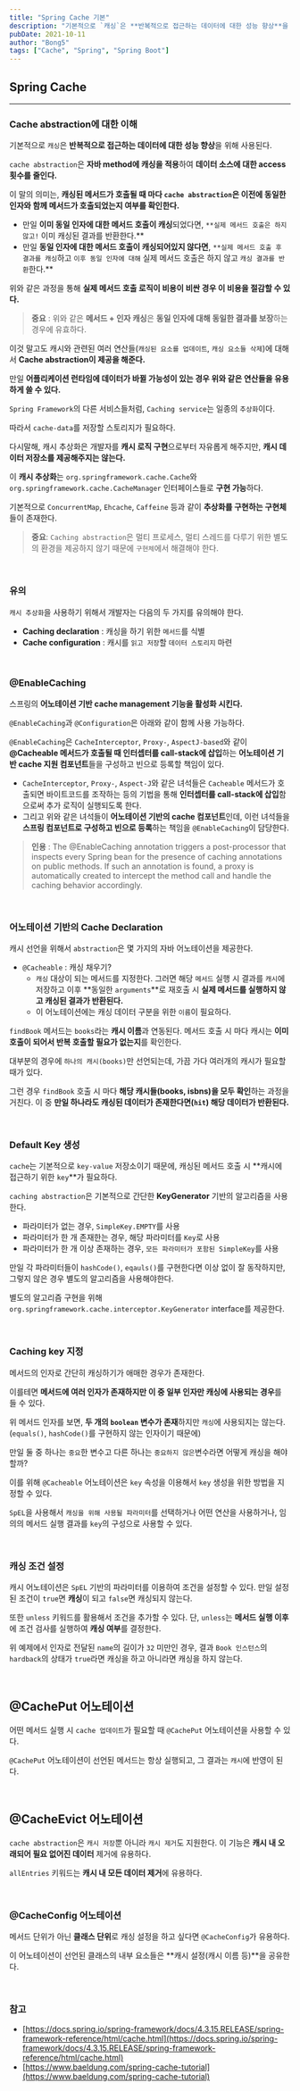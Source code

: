 ```yaml
---
title: "Spring Cache 기본"
description: "기본적으로 `캐싱`은 **반복적으로 접근하는 데이터에 대한 성능 향상**을 위해 사용된다."
pubDate: 2021-10-11
author: "Bong5"
tags: ["Cache", "Spring", "Spring Boot"]
---
```

## Spring Cache

---

### Cache abstraction에 대한 이해

기본적으로 `캐싱`은 **반복적으로 접근하는 데이터에 대한 성능 향상**을 위해 사용된다.

`cache abstraction`은 **자바 method에 캐싱을 적용**하여 **데이터 소스에 대한 access 횟수를 줄인다.**

이 말의 의미는, **캐싱된 메서드가 호출될 때 마다 `cache abstraction`은 이전에 동일한 인자와 함께 메서드가 호출되었는지 여부를 확인한다.**

- 만일 **이미 동일 인자에 대한 메서드 호출이 캐싱**되었다면, `**실제 메서드 호출은 하지 않고!` 이미 캐싱된 결과를 반환한다.**
- 만일 **동일 인자에 대한 메서드 호출이 캐싱되어있지 않다면**, `**실제 메서드 호출 후 결과를 캐싱`하고 `이후 동일 인자에 대해` 실제 메서드 호출은 하지 않고 `캐싱 결과를 반환`한다.**

위와 같은 과정을 통해 **실제 메서드 호출 로직이 비용이 비싼 경우 이 비용을 절감할 수 있다.**

> **중요** : 위와 같은 **메서드 + 인자 캐싱**은 **동일 인자에 대해 동일한 결과를 보장**하는 경우에 유효하다.
>

이것 말고도 캐시와 관련된 여러 연산들(`캐싱된 요소를 업데이트`, `캐싱 요소들 삭제`)에 대해서 **Cache abstraction이 제공을 해준다.**

만일 **어플리케이션 런타임에 데이터가 바뀔 가능성이 있는 경우 위와 같은 연산들을 유용하게 쓸 수 있다.**

`Spring Framework`의 다른 서비스들처럼, `Caching service`는 일종의 `추상화`이다.

따라서 `cache-data`를 저장할 스토리지가 필요하다.

다시말해, 캐시 추상화은 개발자를 **캐시 로직 구현**으로부터 자유롭게 해주지만, **캐시 데이터 저장소를 제공해주지는 않는다.**

이 **캐시 추상화**는 `org.springframework.cache.Cache`와 `org.springframework.cache.CacheManager` 인터페이스들로 **구현 가능**하다.

기본적으로 `ConcurrentMap`, `Ehcache`, `Caffeine` 등과 같이 **추상화를 구현하는 구현체**들이 존재한다.

> **중요**: `Caching abstraction`은 멀티 프로세스, 멀티 스레드를 다루기 위한 별도의 환경을 제공하지 않기 때문에 `구현체`에서 해결해야 한다.
>

<br>

### 유의

`캐시 추상화`을 사용하기 위해서 개발자는 다음의 두 가지를 유의해야 한다.

- **Caching declaration** : 캐싱을 하기 위한 `메서드`를 식별
- **Cache configuration** : 캐시를 `읽고 저장`할 `데이터 스토리지` 마련

<br>

### @EnableCaching

스프링의 **어노테이션 기반 cache management 기능을 활성화 시킨다.**

`@EnableCaching`과 `@Configuration`은 아래와 같이 함께 사용 가능하다.

<script src="https://gist.github.com/BongHoLee/2309a4461dd9094ff69c4a6b34efd57a.js"></script>

`@EnableCaching`은 `CacheInterceptor`, `Proxy-`, `AspectJ-based`와 같이 **@Cacheable 메서드가 호출될 때 인터셉터를 call-stack에 삽입**하는 **어노테이션 기반 cache 지원 컴포넌트**들을 구성하고 빈으로 등록할 책임이 있다.

- `CacheInterceptor`, `Proxy-`, `Aspect-J`와 같은 녀석들은 `Cacheable` 메서드가 호출되면 바이트코드를 조작하는 등의 기법을 통해 **인터셉터를 call-stack에 삽입**함으로써 추가 로직이 실행되도록 한다.
- 그리고 위와 같은 녀석들이 **어노테이션 기반의 cache 컴포넌트**인데, 이런 녀석들을 **스프링 컴포넌트로 구성하고 빈으로 등록**하는 책임을 `@EnableCaching`이 담당한다.

> **인용** : The @EnableCaching annotation triggers a post-processor that inspects every Spring bean for the presence of caching annotations on public methods. If such an annotation is found, a proxy is automatically created to intercept the method call and handle the caching behavior accordingly.

<br>

### 어노테이션 기반의 Cache Declaration

캐시 선언을 위해서 `abstraction`은 몇 가지의 자바 어노테이션을 제공한다.

- `@Cacheable` : 캐싱 채우기?
    - `캐싱` 대상이 되는 메서드를 지정한다. 그러면 해당 `메서드` 실행 시 결과를 `캐시`에 저장하고 이후 **동일한 `arguments`**로 재호출 시 **실제 메서드를 실행하지 않고 캐싱된 결과가 반환된다.**
    - 이 어노테이션에는 캐싱 데이터 구분을 위한 `이름`이 필요하다.

<script src="https://gist.github.com/BongHoLee/bcdeecddf1d4d8cbdbae84acb40c2be5.js"></script>

`findBook` 메서드는 `books`라는 **캐시 이름**과 연동된다. 메서드 호출 시 마다 캐시는 **이미 호출이 되어서 반복 호출할 필요가 없는지**를 확인한다.

대부분의 경우에 `하나의 캐시(books)`만 선언되는데, 가끔 가다 여러개의 캐시가 필요할 때가 있다.

그런 경우 `findBook` 호출 시 마다 **해당 캐시들(books, isbns)을 모두 확인**하는 과정을 거친다. 이 중 **만일 하나라도 캐싱된 데이터가 존재한다면(`hit`) 해당 데이터가 반환된다.**

<br>

### Default Key 생성

`cache`는 기본적으로 `key-value` 저장소이기 때문에, 캐싱된 메서드 호출 시 **캐시에 접근하기 위한 `key`**가 필요하다.

`caching abstraction`은 기본적으로 간단한 **KeyGenerator** 기반의 알고리즘을 사용한다.

- 파라미터가 없는 경우, `SimpleKey.EMPTY`를 사용
- 파라미터가 한 개 존재한는 경우, 해당 파라미터를 `Key`로 사용
- 파라미터가 한 개 이상 존재하는 경우, `모든 파라미터가 포함된 SimpleKey`를 사용

만일 각 파라미터들이 `hashCode()`, `eqauls()`를 구현한다면 이상 없이 잘 동작하지만, 그렇지 않은 경우 별도의 알고리즘을 사용해야한다.

별도의 알고리즘 구현을 위해 `org.springframework.cache.interceptor.KeyGenerator` interface를 제공한다.

<br>

### Caching key 지정

메서드의 인자로 간단히 캐싱하기가 애매한 경우가 존재한다.

이를테면 **메서드에 여러 인자가 존재하지만 이 중 일부 인자만 캐싱에 사용되는 경우**를 들 수 있다.

<script src="https://gist.github.com/BongHoLee/72954428f5a798cf66b9263e41fd8a3a.js"></script>

위 메서드 인자를 보면, **두 개의 `boolean` 변수가 존재**하지만 `캐싱`에 사용되지는 않는다. (`equals()`, `hashCode()`를 구현하지 않는 인자이기 때문에)

만일 둘 중 하나는 `중요`한 변수고 다른 하나는 `중요하지 않은`변수라면 어떻게 캐싱을 해야할까?

이를 위해 `@Cacheable` 어노테이션은 `key` 속성을 이용해서 `key` 생성을 위한 방법을 지정할 수 있다.

`SpEL`을 사용해서 `캐싱을 위해 사용될 파라미터`를 선택하거나 어떤 연산을 사용하거나, 임의의 메서드 실행 결과를 `key`의 구성으로 사용할 수 있다.

<script src="https://gist.github.com/BongHoLee/f947604524f8a5017dda3f208b3fb6ff.js"></script>

<br>

### 캐싱 조건 설정

캐시 어노테이션은 `SpEL` 기반의 파라미터를 이용하여 조건을 설정할 수 있다. 만일 설정된 조건이 `true`면 **캐싱**이 되고 `false`면 캐싱되지 않는다.

<script src="https://gist.github.com/BongHoLee/386af96d2390c9623e5dd8cb5283e6ab.js"></script>

또한 `unless` 키워드를 활용해서 조건을 추가할 수 있다. 단, `unless`는 **메서드 실행 이후**에 조건 검사를 실행하여 **캐싱 여부**를 결정한다.

<script src="https://gist.github.com/BongHoLee/334e70b7e88f26acbddea79adc224b69.js"></script>

위 예제에서 인자로 전달된 `name`의 길이가 `32` 미만인 경우, 결과 `Book 인스턴스`의 `hardback`의 상태가 `true`라면 캐싱을 하고 아니라면 캐싱을 하지 않는다.

<br>

## @CachePut 어노테이션

어떤 메서드 실행 시 `cache 업데이트`가 필요할 때 `@CachePut` 어노테이션을 사용할 수 있다.

`@CachePut` 어노테이션이 선언된 메서드는 항상 실행되고, 그 결과는 `캐시`에 반영이 된다.

<script src="https://gist.github.com/BongHoLee/47c2877af3e976feecaf876c3b12bea1.js"></script>

<br>

## @CacheEvict 어노테이션

`cache abstraction`은 `캐시 저장`뿐 아니라 `캐시 제거`도 지원한다. 이 기능은 **캐시 내 오래되어 필요 없어진 데이터** 제거에 유용하다.

<script src="https://gist.github.com/BongHoLee/3ca00d67ed52179e9f526793fae47180.js"></script>

`allEntries` 키워드는 **캐시 내 모든 데이터 제거**에 유용하다.

<br>

### @CacheConfig 어노테이션

메서드 단위가 아닌 **클래스 단위**로 캐싱 설정을 하고 싶다면 `@CacheConfig`가 유용하다.

이 어노테이션이 선언된 클래스의 내부 요소들은 **캐시 설정(캐시 이름 등)**을 공유한다.

<script src="https://gist.github.com/BongHoLee/b8d108f42dbbdbcb16b781c74d4c5734.js"></script>

<br>

### 참고

- [https://docs.spring.io/spring-framework/docs/4.3.15.RELEASE/spring-framework-reference/html/cache.html](https://docs.spring.io/spring-framework/docs/4.3.15.RELEASE/spring-framework-reference/html/cache.html)
- [https://www.baeldung.com/spring-cache-tutorial](https://www.baeldung.com/spring-cache-tutorial)
